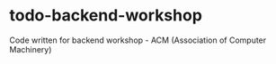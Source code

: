 # todo-backend-workshop
Code written for backend workshop - ACM (Association of Computer Machinery)
